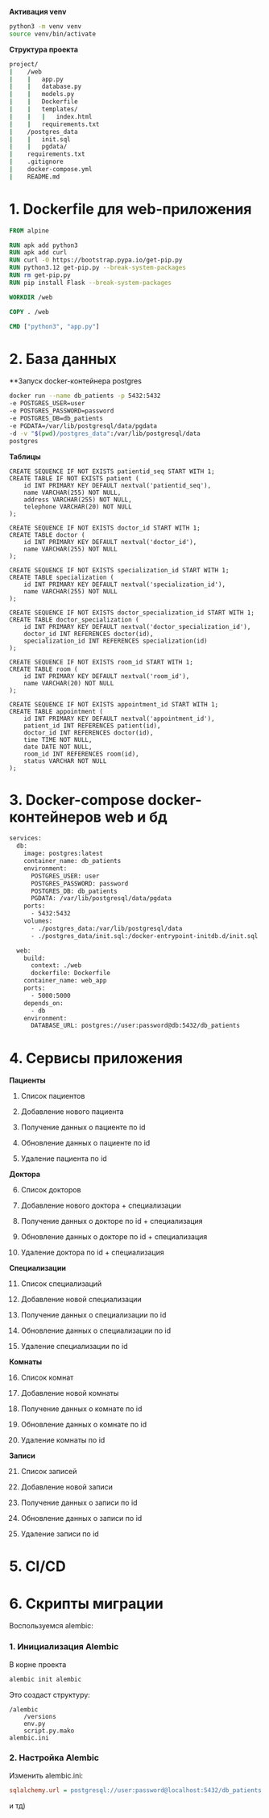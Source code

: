 **Активация venv**
```bash
python3 -m venv venv
source venv/bin/activate
```
**Структура проекта**
```bash
project/
|    /web
|    |   app.py
|    |   database.py
|    |   models.py
|    |   Dockerfile
|    |   templates/
|    |   |   index.html
|    |   requirements.txt
|    /postgres_data
|    |   init.sql
|    |   pgdata/
|    requirements.txt
|    .gitignore
|    docker-compose.yml
|    README.md
```
# 1. Dockerfile для web-приложения
```Dockerfile
FROM alpine

RUN apk add python3
RUN apk add curl
RUN curl -O https://bootstrap.pypa.io/get-pip.py
RUN python3.12 get-pip.py --break-system-packages
RUN rm get-pip.py
RUN pip install Flask --break-system-packages

WORKDIR /web

COPY . /web

CMD ["python3", "app.py"]
```
# 2. База данных
**Запуск docker-контейнера postgres
```bash
docker run --name db_patients -p 5432:5432    
-e POSTGRES_USER=user    
-e POSTGRES_PASSWORD=password   
-e POSTGRES_DB=db_patients    
-e PGDATA=/var/lib/postgresql/data/pgdata    
-d -v "$(pwd)/postgres_data":/var/lib/postgresql/data 
postgres
```
**Таблицы**
```
CREATE SEQUENCE IF NOT EXISTS patientid_seq START WITH 1;
CREATE TABLE IF NOT EXISTS patient (
    id INT PRIMARY KEY DEFAULT nextval('patientid_seq'),
    name VARCHAR(255) NOT NULL,
    address VARCHAR(255) NOT NULL,
    telephone VARCHAR(20) NOT NULL
);

CREATE SEQUENCE IF NOT EXISTS doctor_id START WITH 1;
CREATE TABLE doctor (
    id INT PRIMARY KEY DEFAULT nextval('doctor_id'),
    name VARCHAR(255) NOT NULL
);

CREATE SEQUENCE IF NOT EXISTS specialization_id START WITH 1;
CREATE TABLE specialization (
    id INT PRIMARY KEY DEFAULT nextval('specialization_id'),
    name VARCHAR(255) NOT NULL
);

CREATE SEQUENCE IF NOT EXISTS doctor_specialization_id START WITH 1;
CREATE TABLE doctor_specialization (
    id INT PRIMARY KEY DEFAULT nextval('doctor_specialization_id'),
    doctor_id INT REFERENCES doctor(id),
    specialization_id INT REFERENCES specialization(id)
);

CREATE SEQUENCE IF NOT EXISTS room_id START WITH 1;
CREATE TABLE room (
    id INT PRIMARY KEY DEFAULT nextval('room_id'),
    name VARCHAR(20) NOT NULL
);

CREATE SEQUENCE IF NOT EXISTS appointment_id START WITH 1;
CREATE TABLE appointment ( 
    id INT PRIMARY KEY DEFAULT nextval('appointment_id'),
    patient_id INT REFERENCES patient(id),
    doctor_id INT REFERENCES doctor(id),
    time TIME NOT NULL,
    date DATE NOT NULL,
    room_id INT REFERENCES room(id),
    status VARCHAR NOT NULL
);
```
# 3. Docker-compose docker-контейнеров web и бд
```bash
services:
  db:
    image: postgres:latest
    container_name: db_patients
    environment:
      POSTGRES_USER: user
      POSTGRES_PASSWORD: password
      POSTGRES_DB: db_patients
      PGDATA: /var/lib/postgresql/data/pgdata
    ports:
      - 5432:5432
    volumes:
      - ./postgres_data:/var/lib/postgresql/data
      - ./postgres_data/init.sql:/docker-entrypoint-initdb.d/init.sql  

  web:
    build:
      context: ./web
      dockerfile: Dockerfile
    container_name: web_app
    ports:
      - 5000:5000
    depends_on:
      - db
    environment:
      DATABASE_URL: postgres://user:password@db:5432/db_patients
```
# 4. Сервисы приложения

**Пациенты**
1. Список пациентов

2. Добавление нового пациента

3. Получение данных о пациенте по id

4. Обновление данных о пациенте по id

5. Удаление пациента по id

**Доктора**

6. Список докторов

7. Добавление нового доктора + специализации

8. Получение данных о докторе по id + специализация

9. Обновление данных о докторе по id + специализация

10. Удаление доктора по id + специализация

**Специализации**

11. Список специализаций

12. Добавление новой специализации

13. Получение данных о специализации по id

14. Обновление данных о специализации по id

15. Удаление специализации по id

**Комнаты**

16. Список комнат

17. Добавление новой комнаты

18. Получение данных о комнате по id

19. Обновление данных о комнате по id

20. Удаление комнаты по id

**Записи**

21. Список записей 

22. Добавление новой записи

23. Получение данных о записи по id

24. Обновление данных о записи по id

25. Удаление записи по id

# 5. CI/CD

# 6. Скрипты миграции
Воспользуемся alembic:
### 1. Инициализация Alembic
В корне проекта

```bash
alembic init alembic
```

Это создаст структуру:

```
/alembic
    /versions
    env.py
    script.py.mako
alembic.ini
```
### 2. Настройка Alembic

Изменить alembic.ini:

```ini
sqlalchemy.url = postgresql://user:password@localhost:5432/db_patients
```


и тд)
